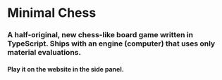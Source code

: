 # Minimal Chess

### A half-original, new chess-like board game written in TypeScript. Ships with an engine (computer) that uses only material evaluations.

#### Play it on the website in the side panel.